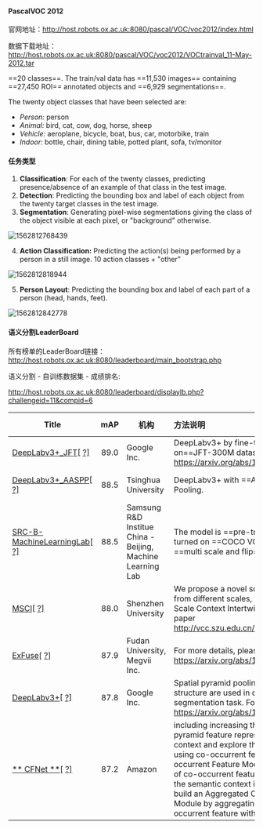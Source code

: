 #### PascalVOC 2012

官网地址：http://host.robots.ox.ac.uk:8080/pascal/VOC/voc2012/index.html 

数据下载地址：http://host.robots.ox.ac.uk:8080/pascal/VOC/voc2012/VOCtrainval_11-May-2012.tar 

==20 classes==. The train/val data has ==11,530 images== containing ==27,450 ROI== annotated objects and ==6,929 segmentations==.	

The twenty object classes that have been selected are:

- *Person:* person
- *Animal:* bird, cat, cow, dog, horse, sheep
- *Vehicle:* aeroplane, bicycle, boat, bus, car, motorbike, train
- *Indoor:* bottle, chair, dining table, potted plant, sofa, tv/monitor



#### 任务类型

1. **Classification**: For each of the twenty classes, predicting presence/absence of an example of that class in the test image.
2. **Detection**: Predicting the bounding box and label of each object from the twenty target classes in the test image.
3. **Segmentation**: Generating pixel-wise segmentations giving the class of the object visible at each pixel, or "background" otherwise.

![1562812768439](C:\Users\j00496872\Desktop\Notes\raw_images\1562812768439.png)

4. **Action Classification:** Predicting the action(s) being performed by a person in a still image. 10 action classes + "other"

![1562812818944](C:\Users\j00496872\Desktop\Notes\raw_images\1562812818944.png)

5. **Person Layout**: Predicting the bounding box and label of each part of a person (head, hands, feet).

![1562812842778](C:\Users\j00496872\Desktop\Notes\raw_images\1562812842778.png)



#### 语义分割LeaderBoard

所有榜单的LeaderBoard链接：http://host.robots.ox.ac.uk:8080/leaderboard/main_bootstrap.php 

语义分割 - 自训练数据集 - 成绩排名:

 http://host.robots.ox.ac.uk:8080/leaderboard/displaylb.php?challengeid=11&compid=6

| Title                                                        | mAP  | 机构                                                       | 方法说明                                                     | submit date |
| ------------------------------------------------------------ | :--: | ---------------------------------------------------------- | :----------------------------------------------------------- | :---------- |
| [DeepLabv3+_JFT](http://host.robots.ox.ac.uk:8080/leaderboard/displaylb.php?cls=mean&challengeid=11&compid=6&submid=15347)[ [?\]](http://host.robots.ox.ac.uk:8080/leaderboard/displaylb.php?challengeid=11&compid=6#KEY_DeepLabv3+_JFT) | 89.0 | Google Inc.                                                | DeepLabv3+ by fine-tuning from the model pretrained on==JFT-300M dataset==. For details, please refer to https://arxiv.org/abs/1802.02611. | 09-Feb-2018 |
| [DeepLabv3+_AASPP](http://host.robots.ox.ac.uk:8080/leaderboard/displaylb.php?cls=mean&challengeid=11&compid=6&submid=17681)[ [?\]](http://host.robots.ox.ac.uk:8080/leaderboard/displaylb.php?challengeid=11&compid=6#KEY_DeepLabv3+_AASPP) | 88.5 | Tsinghua University                                        | DeepLabv3+ with ==Attention==Atrous Spatial Pyramid Pooling. | 22-May-2018 |
| [SRC-B-MachineLearningLab](http://host.robots.ox.ac.uk:8080/leaderboard/displaylb.php?cls=mean&challengeid=11&compid=6&submid=17060)[ [?\]](http://host.robots.ox.ac.uk:8080/leaderboard/displaylb.php?challengeid=11&compid=6#KEY_SRC-B-MachineLearningLab) | 88.5 | Samsung R&D Institue China - Beijing, Machine Learning Lab | The model is ==pre-trained on ImageNet==, and fine-turned on ==COCO VOC SBD==. The result is tested by ==multi scale and flip==. The paper is in preparing. | 19-Apr-2018 |
| [MSCI](http://host.robots.ox.ac.uk:8080/leaderboard/displaylb.php?cls=mean&challengeid=11&compid=6&submid=18202)[ [?\]](http://host.robots.ox.ac.uk:8080/leaderboard/displaylb.php?challengeid=11&compid=6#KEY_MSCI) | 88.0 | Shenzhen University                                        | We propose a novel scheme for aggregating features from different scales, which we refer to as ==Multi-Scale Context Intertwining (MSCI)==. Please see our paper http://vcc.szu.edu.cn/Di_Lin/papers/MSCI_eccv2018.pdf | 08-Jul-2018 |
| [ExFuse](http://host.robots.ox.ac.uk:8080/leaderboard/displaylb.php?cls=mean&challengeid=11&compid=6&submid=17673)[ [?\]](http://host.robots.ox.ac.uk:8080/leaderboard/displaylb.php?challengeid=11&compid=6#KEY_ExFuse) | 87.9 | Fudan University, Megvii Inc.                              | For more details, please refer to https://arxiv.org/abs/1804.03821. | 22-May-2018 |
| [DeepLabv3+](http://host.robots.ox.ac.uk:8080/leaderboard/displaylb.php?cls=mean&challengeid=11&compid=6&submid=15346)[ [?\]](http://host.robots.ox.ac.uk:8080/leaderboard/displaylb.php?challengeid=11&compid=6#KEY_DeepLabv3+) | 87.8 | Google Inc.                                                | Spatial pyramid pooling module or encode-decoder structure are used in deep neural networks for semantic segmentation task.  For details, please refer to https://arxiv.org/abs/1802.02611. | 09-Feb-2018 |
| [** CFNet **](http://host.robots.ox.ac.uk:8080/leaderboard/displaylb.php?cls=mean&challengeid=11&compid=6&submid=25540)[ [?\]](http://host.robots.ox.ac.uk:8080/leaderboard/displaylb.php?challengeid=11&compid=6#KEY_CFNet) | 87.2 | Amazon                                                     | including increasing the receptive field and aggregating pyramid feature representations.  We go beyond global context and explore the fine-grained representation using co-occurrent features by introducing Co-occurrent Feature Model, which predicts the distribution of co-occurrent features for a given target. To leverage the semantic context in the co-occurrent features, we build an Aggregated Co-occurrent Feature (ACF) Module by aggregating the probability of the co-occurrent feature within the co-occurrent context. | 12-Jun-2019 |